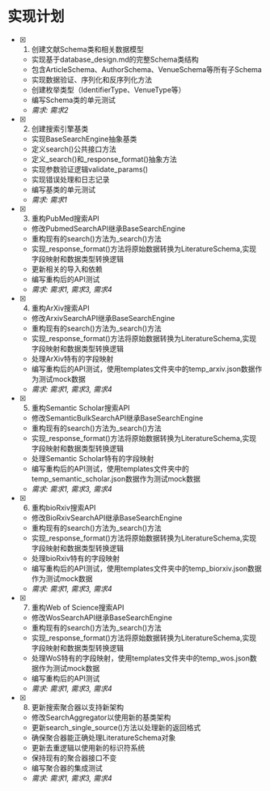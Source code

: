# 实现计划

- [x] 1. 创建文献Schema类和相关数据模型
  - 实现基于database_design.md的完整Schema类结构
  - 包含ArticleSchema、AuthorSchema、VenueSchema等所有子Schema
  - 实现数据验证、序列化和反序列化方法
  - 创建枚举类型（IdentifierType、VenueType等）
  - 编写Schema类的单元测试
  - _需求: 需求2_

- [x] 2. 创建搜索引擎基类
  - 实现BaseSearchEngine抽象基类
  - 定义search()公共接口方法
  - 定义_search()和_response_format()抽象方法
  - 实现参数验证逻辑validate_params()
  - 实现错误处理和日志记录
  - 编写基类的单元测试
  - _需求: 需求1_

- [x] 3. 重构PubMed搜索API
  - 修改PubmedSearchAPI继承BaseSearchEngine
  - 重构现有的search()方法为_search()方法
  - 实现_response_format()方法将原始数据转换为LiteratureSchema,实现字段映射和数据类型转换逻辑
  - 更新相关的导入和依赖
  - 编写重构后的API测试
  - _需求: 需求1, 需求3, 需求4_

- [x] 4. 重构ArXiv搜索API
  - 修改ArxivSearchAPI继承BaseSearchEngine
  - 重构现有的search()方法为_search()方法
  - 实现_response_format()方法将原始数据转换为LiteratureSchema,实现字段映射和数据类型转换逻辑
  - 处理ArXiv特有的字段映射
  - 编写重构后的API测试，使用templates文件夹中的temp_arxiv.json数据作为测试mock数据
  - _需求: 需求1, 需求3, 需求4_

- [x] 5. 重构Semantic Scholar搜索API
  - 修改SemanticBulkSearchAPI继承BaseSearchEngine
  - 重构现有的search()方法为_search()方法
  - 实现_response_format()方法将原始数据转换为LiteratureSchema,实现字段映射和数据类型转换逻辑
  - 处理Semantic Scholar特有的字段映射
  - 编写重构后的API测试，使用templates文件夹中的temp_semantic_scholar.json数据作为测试mock数据
  - _需求: 需求1, 需求3, 需求4_

- [x] 6. 重构bioRxiv搜索API
  - 修改BioRxivSearchAPI继承BaseSearchEngine
  - 重构现有的search()方法为_search()方法
  - 实现_response_format()方法将原始数据转换为LiteratureSchema,实现字段映射和数据类型转换逻辑
  - 处理bioRxiv特有的字段映射
  - 编写重构后的API测试，使用templates文件夹中的temp_biorxiv.json数据作为测试mock数据
  - _需求: 需求1, 需求3, 需求4_

- [x] 7. 重构Web of Science搜索API
  - 修改WosSearchAPI继承BaseSearchEngine
  - 重构现有的search()方法为_search()方法
  - 实现_response_format()方法将原始数据转换为LiteratureSchema,实现字段映射和数据类型转换逻辑
  - 处理WoS特有的字段映射，使用templates文件夹中的temp_wos.json数据作为测试mock数据
  - 编写重构后的API测试
  - _需求: 需求1, 需求3, 需求4_

- [x] 8. 更新搜索聚合器以支持新架构
  - 修改SearchAggregator以使用新的基类架构
  - 更新search_single_source()方法以处理新的返回格式
  - 确保聚合器能正确处理LiteratureSchema对象
  - 更新去重逻辑以使用新的标识符系统
  - 保持现有的聚合器接口不变
  - 编写聚合器的集成测试
  - _需求: 需求1, 需求3, 需求4_
